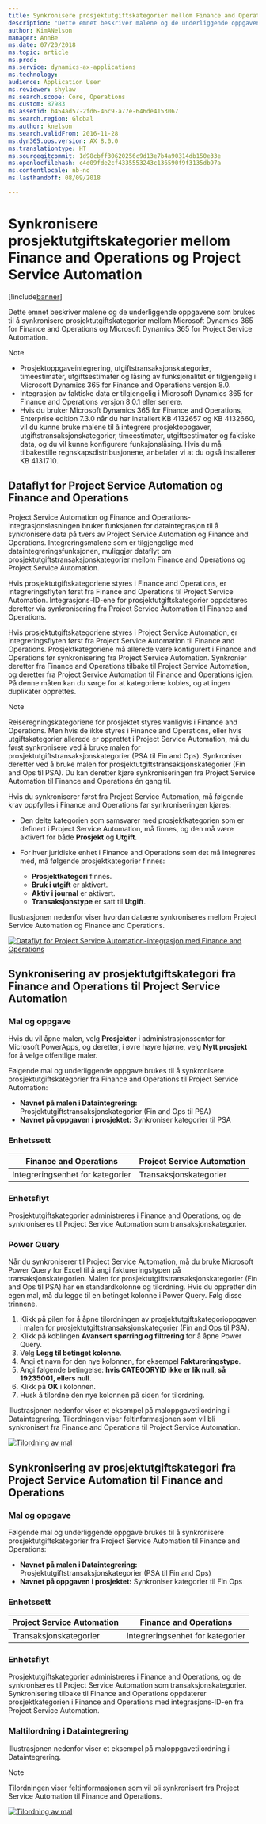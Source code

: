 ```yaml
---
title: Synkronisere prosjektutgiftskategorier mellom Finance and Operations og Project Service Automation
description: "Dette emnet beskriver malene og de underliggende oppgavene som brukes til å synkronisere prosjektutgiftskategorier mellom Microsoft Dynamics 365 for Finance and Operations og Microsoft Dynamics 365 for Project Service Automation."
author: KimANelson
manager: AnnBe
ms.date: 07/20/2018
ms.topic: article
ms.prod: 
ms.service: dynamics-ax-applications
ms.technology: 
audience: Application User
ms.reviewer: shylaw
ms.search.scope: Core, Operations
ms.custom: 87983
ms.assetid: b454ad57-2fd6-46c9-a77e-646de4153067
ms.search.region: Global
ms.author: knelson
ms.search.validFrom: 2016-11-28
ms.dyn365.ops.version: AX 8.0.0
ms.translationtype: HT
ms.sourcegitcommit: 1d98cbff30620256c9d13e7b4a90314db150e33e
ms.openlocfilehash: c4d09fde2cf4335553243c136590f9f3135db97a
ms.contentlocale: nb-no
ms.lasthandoff: 08/09/2018

---
```


# <a name="synchronize-project-expense-categories-between-finance-and-operations-and-project-service-automation"></a>Synkronisere prosjektutgiftskategorier mellom Finance and Operations og Project Service Automation

[!include[banner](../includes/banner.md)]

Dette emnet beskriver malene og de underliggende oppgavene som brukes til å synkronisere prosjektutgiftskategorier mellom Microsoft Dynamics 365 for Finance and Operations og Microsoft Dynamics 365 for Project Service Automation.

> [!NOTE]
> - Prosjektoppgaveintegrering, utgiftstransaksjonskategorier, timeestimater, utgiftsestimater og låsing av funksjonalitet er tilgjengelig i Microsoft Dynamics 365 for Finance and Operations versjon 8.0.
> - Integrasjon av faktiske data er tilgjengelig i Microsoft Dynamics 365 for Finance and Operations versjon 8.0.1 eller senere.
> - Hvis du bruker Microsoft Dynamics 365 for Finance and Operations, Enterprise edition 7.3.0 når du har installert KB 4132657 og KB 4132660, vil du kunne bruke malene til å integrere prosjektoppgaver, utgiftstransaksjonskategorier, timeestimater, utgiftsestimater og faktiske data, og du vil kunne konfigurere funksjonslåsing. Hvis du må tilbakestille regnskapsdistribusjonene, anbefaler vi at du også installerer KB 4131710.

## <a name="data-flow-for-project-service-automation-and-finance-and-operations"></a>Dataflyt for Project Service Automation og Finance and Operations

Project Service Automation og Finance and Operations-integrasjonsløsningen bruker funksjonen for dataintegrasjon til å synkronisere data på tvers av Project Service Automation og Finance and Operations. Integreringsmalene som er tilgjengelige med dataintegreringsfunksjonen, muliggjør dataflyt om prosjektutgiftstransaksjonskategorier mellom Finance and Operations og Project Service Automation.

Hvis prosjektutgiftskategoriene styres i Finance and Operations, er integreringsflyten først fra Finance and Operations til Project Service Automation. Integrasjons-ID-ene for prosjektutgiftskategorier oppdateres deretter via synkronisering fra Project Service Automation til Finance and Operations.

Hvis prosjektutgiftskategoriene styres i Project Service Automation, er integreringsflyten først fra Project Service Automation til Finance and Operations. Prosjektkategoriene må allerede være konfigurert i Finance and Operations før synkronisering fra Project Service Automation. Synkronier deretter fra Finance and Operations tilbake til Project Service Automation, og deretter fra Project Service Automation til Finance and Operations igjen. På denne måten kan du sørge for at kategoriene kobles, og at ingen duplikater opprettes.

> [!NOTE]
> Reiseregningskategoriene for prosjektet styres vanligvis i Finance and Operations. Men hvis de ikke styres i Finance and Operations, eller hvis utgiftskategorier allerede er opprettet i Project Service Automation, må du først synkronisere ved å bruke malen for prosjektutgiftstransaksjonskategorier (PSA til Fin and Ops). Synkroniser deretter ved å bruke malen for prosjektutgiftstransaksjonskategorier (Fin and Ops til PSA). Du kan deretter kjøre synkroniseringen fra Project Service Automation til Finance and Operations én gang til.
>
> Hvis du synkroniserer først fra Project Service Automation, må følgende krav oppfylles i Finance and Operations før synkroniseringen kjøres:
>
> - Den delte kategorien som samsvarer med prosjektkategorien som er definert i Project Service Automation, må finnes, og den må være aktivert for både **Prosjekt** og **Utgift**.
> - For hver juridiske enhet i Finance and Operations som det må integreres med, må følgende prosjektkategorier finnes:
>
>     - **Prosjektkategori** finnes. 
>     - **Bruk i utgift** er aktivert.
>     - **Aktiv i journal** er aktivert.
>     - **Transaksjonstype** er satt til **Utgift**.

Illustrasjonen nedenfor viser hvordan dataene synkroniseres mellom Project Service Automation og Finance and Operations.

[![Dataflyt for Project Service Automation-integrasjon med Finance and Operations](./media/ProjectExpenseCategoriesFlow.png)](./media/ProjectExpenseCategoriesFlow.png)

## <a name="project-expense-category-synchronization-from-finance-and-operations-to-project-service-automation"></a>Synkronisering av prosjektutgiftskategori fra Finance and Operations til Project Service Automation

### <a name="template-and-task"></a>Mal og oppgave

Hvis du vil åpne malen, velg **Prosjekter** i administrasjonssenter for Microsoft PowerApps, og deretter, i øvre høyre hjørne, velg **Nytt prosjekt** for å velge offentlige maler.

Følgende mal og underliggende oppgave brukes til å synkronisere prosjektutgiftskategorier fra Finance and Operations til Project Service Automation:

- **Navnet på malen i Dataintegrering:** Prosjektutgiftstransaksjonskategorier (Fin and Ops til PSA)
- **Navnet på oppgaven i prosjektet:** Synkroniser kategorier til PSA

### <a name="entity-set"></a>Enhetssett

| Finance and Operations            | Project Service Automation |
|-----------------------------------|----------------------------|
| Integreringsenhet for kategorier | Transaksjonskategorier     |

### <a name="entity-flow"></a>Enhetsflyt

Prosjektutgiftskategorier administreres i Finance and Operations, og de synkroniseres til Project Service Automation som transaksjonskategorier.

### <a name="power-query"></a>Power Query

Når du synkroniserer til Project Service Automation, må du bruke Microsoft Power Query for Excel til å angi faktureringstypen på transaksjonskategorien. Malen for prosjektutgiftstransaksjonskategorier (Fin and Ops til PSA) har en standardkolonne og tilordning. Hvis du oppretter din egen mal, må du legge til en betinget kolonne i Power Query. Følg disse trinnene.

1. Klikk på pilen for å åpne tilordningen av prosjektutgiftskategorioppgaven i malen for prosjektutgiftstransaksjonskategorier (Fin and Ops til PSA).
2. Klikk på koblingen **Avansert spørring og filtrering** for å åpne Power Query.
2. Velg **Legg til betinget kolonne**.
3. Angi et navn for den nye kolonnen, for eksempel **Faktureringstype**.
4. Angi følgende betingelse: **hvis CATEGORYID ikke er lik null, så 19235001, ellers null**.
5. Klikk på **OK** i kolonnen.
6. Husk å tilordne den nye kolonnen på siden for tilordning.

Illustrasjonen nedenfor viser et eksempel på maloppgavetilordning i Dataintegrering. Tilordningen viser feltinformasjonen som vil bli synkronisert fra Finance and Operations til Project Service Automation.

[![Tilordning av mal](./media/ProjectExpenseCategoriesToPSAMapping.jpg)](./media/ProjectExpenseCategoriesToPSAMapping.jpg)

## <a name="project-expense-category-synchronization-from-project-service-automation-to-finance-and-operations"></a>Synkronisering av prosjektutgiftskategori fra Project Service Automation til Finance and Operations

### <a name="template-and-task"></a>Mal og oppgave

Følgende mal og underliggende oppgave brukes til å synkronisere prosjektutgiftskategorier fra Project Service Automation til Finance and Operations:

- **Navnet på malen i Dataintegrering:** Prosjektutgiftstransaksjonskategorier (PSA til Fin and Ops)
- **Navnet på oppgaven i prosjektet:** Synkroniser kategorier til Fin Ops

### <a name="entity-set"></a>Enhetssett

| Project Service Automation | Finance and Operations            |
|----------------------------|-----------------------------------|
| Transaksjonskategorier     | Integreringsenhet for kategorier |

### <a name="entity-flow"></a>Enhetsflyt

Prosjektutgiftskategorier administreres i Finance and Operations, og de synkroniseres til Project Service Automation som transaksjonskategorier. Synkronisering tilbake til Finance and Operations oppdaterer prosjektkategorien i Finance and Operations med integrasjons-ID-en fra Project Service Automation.

### <a name="template-mapping-in-data-integration"></a>Maltilordning i Dataintegrering

Illustrasjonen nedenfor viser et eksempel på maloppgavetilordning i Dataintegrering.

> [!NOTE]
> Tilordningen viser feltinformasjonen som vil bli synkronisert fra Project Service Automation til Finance and Operations.

[![Tilordning av mal](./media/ProjectExpenseCategoriesToFinOpsMapping.jpg)](./media/ProjectExpenseCategoriesToFinOpsMapping.jpg)

